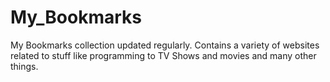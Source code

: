 # My_Bookmarks
My Bookmarks collection updated regularly. Contains a variety of websites related to stuff like programming to TV Shows and movies and many other things.
